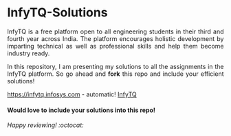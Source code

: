 # InfyTQ-Solutions

<div style="text-align: justify">
InfyTQ is a free platform open to all engineering students in their third and fourth year across India. The platform encourages holistic development by imparting technical as well as professional skills and help them become industry ready.

In this repository, I am presenting my solutions to all the assignments in the InfyTQ platform. 
So go ahead and **fork** this repo and include your efficient solutions! 
</div>

https://infytq.infosys.com - automatic!
[InfyTQ](https://infytq.infosys.com)



#### Would love to include your solutions into this repo! 
_Happy reviewing! :octocat:_

